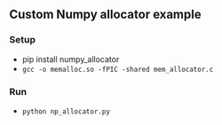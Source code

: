 ## Custom Numpy allocator example

### Setup
* pip install numpy_allocator
* `gcc -o memalloc.so -fPIC -shared mem_allocator.c`

### Run
* `python np_allocator.py`